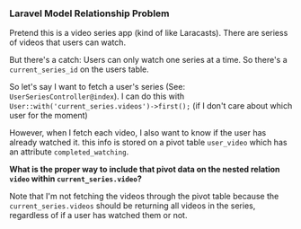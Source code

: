 ### Laravel Model Relationship Problem

Pretend this is a video series app (kind of like Laracasts). There are seriess of videos that users can watch.

But there's a catch: Users can only watch one series at a time. So there's a `current_series_id` on the users table.

So let's say I want to fetch a user's series (See: `UserSeriesController@index`). I can do this with `User::with('current_series.videos')->first();` (if I don't care about which user for the moment)

However, when I fetch each video, I also want to know if the user has already watched it. this info is stored on a pivot table `user_video` which has an attribute `completed_watching`.

**What is the proper way to include that pivot data on the nested relation `video` within `current_series.video`?**

Note that I'm not fetching the videos through the pivot table because the `current_series.videos` should be returning all videos in the series, regardless of if a user has watched them or not.
